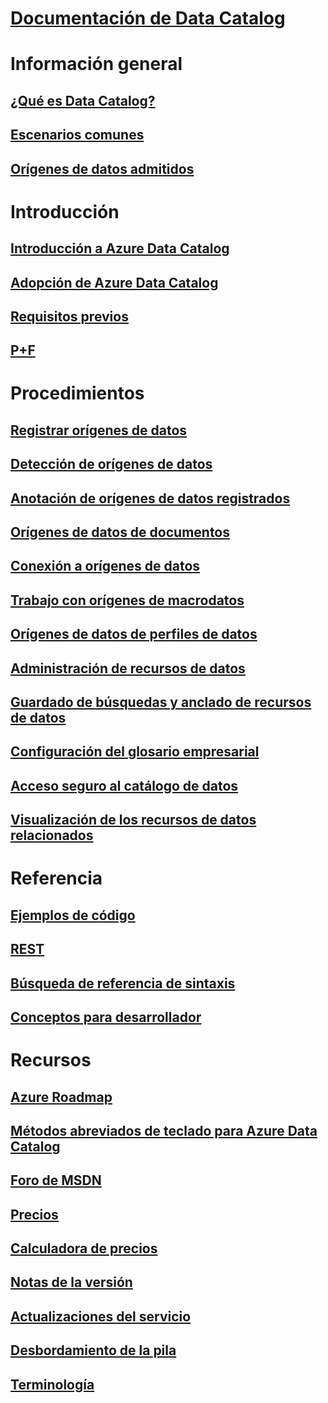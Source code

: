 # [Documentación de Data Catalog](index.md)

# Información general
## [¿Qué es Data Catalog?](data-catalog-what-is-data-catalog.md)
## [Escenarios comunes](data-catalog-common-scenarios.md)
## [Orígenes de datos admitidos](data-catalog-dsr.md)

# Introducción
## [Introducción a Azure Data Catalog](data-catalog-get-started.md)
## [Adopción de Azure Data Catalog](data-catalog-adopting-data-catalog.md)
## [Requisitos previos](data-catalog-prerequisites.md)
## [P+F](data-catalog-frequently-asked-questions.md)

# Procedimientos
## [Registrar orígenes de datos](data-catalog-how-to-register.md)
## [Detección de orígenes de datos](data-catalog-how-to-discover.md)
## [Anotación de orígenes de datos registrados](data-catalog-how-to-annotate.md)
## [Orígenes de datos de documentos](data-catalog-how-to-documentation.md)
## [Conexión a orígenes de datos](data-catalog-how-to-connect.md)
## [Trabajo con orígenes de macrodatos](data-catalog-how-to-big-data.md)
## [Orígenes de datos de perfiles de datos](data-catalog-how-to-data-profile.md)
## [Administración de recursos de datos](data-catalog-how-to-manage.md)
## [Guardado de búsquedas y anclado de recursos de datos](data-catalog-how-to-save-pin.md)
## [Configuración del glosario empresarial](data-catalog-how-to-business-glossary.md)
## [Acceso seguro al catálogo de datos](data-catalog-how-to-secure-catalog.md)
## [Visualización de los recursos de datos relacionados](data-catalog-how-to-view-related-data-assets.md) 

# Referencia
## [Ejemplos de código](https://azure.microsoft.com/en-us/resources/samples/?service=data-catalog)
## [REST](/rest/api/datacatalog/)
## [Búsqueda de referencia de sintaxis](/rest/api/datacatalog/data-catalog-search-syntax-reference)
## [Conceptos para desarrollador](data-catalog-developer-concepts.md)

# Recursos
## [Azure Roadmap](https://azure.microsoft.com/roadmap/)
## [Métodos abreviados de teclado para Azure Data Catalog](data-catalog-keyboard-shortcuts.md)
## [Foro de MSDN](https://social.msdn.microsoft.com/Forums/en-US/home?forum=azuredatacatalog)
## [Precios](https://azure.microsoft.com/pricing/details/data-catalog/)
## [Calculadora de precios](https://azure.microsoft.com/pricing/calculator/)
## [Notas de la versión](data-catalog-whats-new.md)
## [Actualizaciones del servicio](https://azure.microsoft.com/updates/?product=data-catalog)
## [Desbordamiento de la pila](http://stackoverflow.com/questions/tagged/azure-data-catalog)
## [Terminología](data-catalog-terminology.md)
